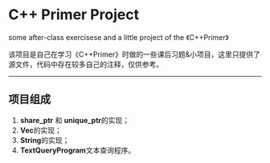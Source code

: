 # C++ Primer Project
some after-class exercisese and a little project of the 《C++Primer》

该项目是自己在学习《C++Primer》时做的一些课后习题&小项目，这里只提供了源文件，代码中存在较多自己的注释，仅供参考。
***
## 项目组成
1. **share_ptr** 和 **unique_ptr**的实现；
2. **Vec**的实现；
3. **String**的实现；
4. **TextQueryProgram**文本查询程序。
